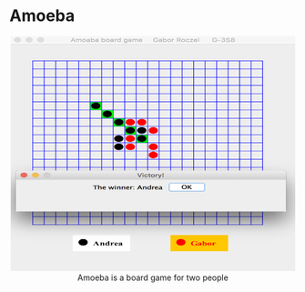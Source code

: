 # Amoeba

<p align="center">
<img alt="Amoeba is a board game for two people"  width="500" height="413" src="images/amoabe_game.png"><br/>
Amoeba is a board game for two people
</p>

